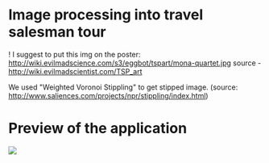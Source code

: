 # Image processing into travel salesman tour

! I suggest to put this img on the poster:
http://wiki.evilmadscience.com/s3/eggbot/tspart/mona-quartet.jpg
source - http://wiki.evilmadscientist.com/TSP_art


We used "Weighted Voronoi Stippling" to get stipped image.
(source: http://www.saliences.com/projects/npr/stippling/index.html)




# Preview of the application
![](http://image_path/img.jpg)
